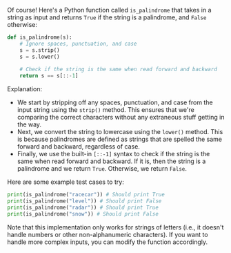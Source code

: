 Of course! Here's a Python function called `is_palindrome` that takes in a 
string as input and returns `True` if the string is a palindrome, and 
`False` otherwise:
```python
def is_palindrome(s):
    # Ignore spaces, punctuation, and case
    s = s.strip()
    s = s.lower()
    
    # Check if the string is the same when read forward and backward
    return s == s[::-1]
```
Explanation:

* We start by stripping off any spaces, punctuation, and case from the 
input string using the `strip()` method. This ensures that we're comparing 
the correct characters without any extraneous stuff getting in the way.
* Next, we convert the string to lowercase using the `lower()` method. 
This is because palindromes are defined as strings that are spelled the 
same forward and backward, regardless of case.
* Finally, we use the built-in `[::-1]` syntax to check if the string is 
the same when read forward and backward. If it is, then the string is a 
palindrome and we return `True`. Otherwise, we return `False`.

Here are some example test cases to try:
```python
print(is_palindrome("racecar")) # Should print True
print(is_palindrome("level")) # Should print False
print(is_palindrome("radar")) # Should print True
print(is_palindrome("snow")) # Should print False
```
Note that this implementation only works for strings of letters (i.e., it 
doesn't handle numbers or other non-alphanumeric characters). If you want 
to handle more complex inputs, you can modify the function accordingly.
